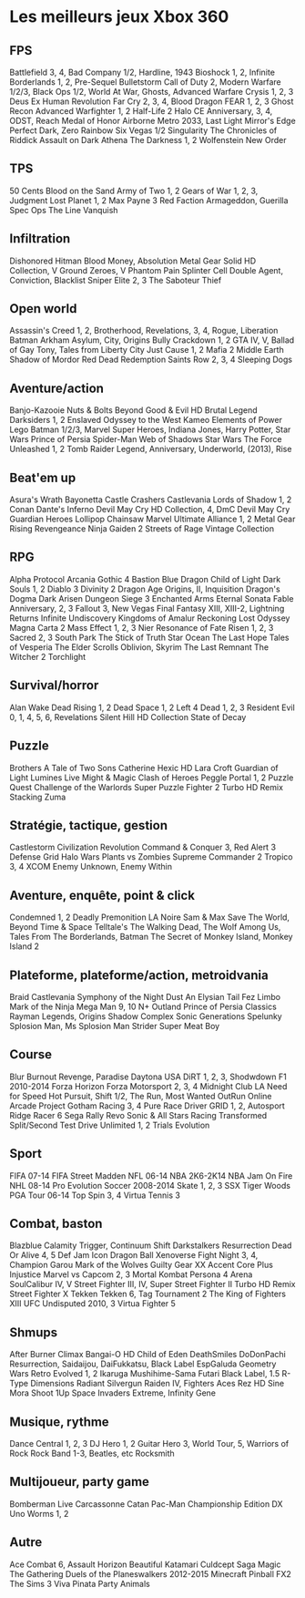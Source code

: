 # Les meilleurs jeux Xbox 360

## FPS

Battlefield 3, 4, Bad Company 1/2, Hardline, 1943
Bioshock 1, 2, Infinite
Borderlands 1, 2, Pre-Sequel
Bulletstorm
Call of Duty 2, Modern Warfare 1/2/3, Black Ops 1/2, World At War, Ghosts, Advanced Warfare
Crysis 1, 2, 3
Deus Ex Human Revolution
Far Cry 2, 3, 4, Blood Dragon
FEAR 1, 2, 3
Ghost Recon Advanced Warfighter 1, 2
Half-Life 2
Halo CE Anniversary, 3, 4, ODST, Reach
Medal of Honor Airborne
Metro 2033, Last Light
Mirror's Edge
Perfect Dark, Zero
Rainbow Six Vegas 1/2
Singularity
The Chronicles of Riddick Assault on Dark Athena
The Darkness 1, 2
Wolfenstein New Order

## TPS

50 Cents Blood on the Sand
Army of Two 1, 2
Gears of War 1, 2, 3, Judgment
Lost Planet 1, 2
Max Payne 3
Red Faction Armageddon, Guerilla
Spec Ops The Line
Vanquish

## Infiltration

Dishonored
Hitman Blood Money, Absolution
Metal Gear Solid HD Collection, V Ground Zeroes, V Phantom Pain
Splinter Cell Double Agent, Conviction, Blacklist
Sniper Elite 2, 3
The Saboteur
Thief

## Open world

Assassin's Creed 1, 2, Brotherhood, Revelations, 3, 4, Rogue, Liberation
Batman Arkham Asylum, City, Origins
Bully
Crackdown 1, 2
GTA IV, V, Ballad of Gay Tony, Tales from Liberty City
Just Cause 1, 2
Mafia 2
Middle Earth Shadow of Mordor
Red Dead Redemption
Saints Row 2, 3, 4
Sleeping Dogs

## Aventure/action

Banjo-Kazooie Nuts & Bolts
Beyond Good & Evil HD
Brutal Legend
Darksiders 1, 2
Enslaved Odyssey to the West
Kameo Elements of Power
Lego Batman 1/2/3, Marvel Super Heroes, Indiana Jones, Harry Potter, Star Wars
Prince of Persia
Spider-Man Web of Shadows
Star Wars The Force Unleashed 1, 2
Tomb Raider Legend, Anniversary, Underworld, (2013), Rise

## Beat'em up

Asura's Wrath
Bayonetta
Castle Crashers
Castlevania Lords of Shadow 1, 2
Conan
Dante's Inferno
Devil May Cry HD Collection, 4, DmC Devil May Cry
Guardian Heroes
Lollipop Chainsaw
Marvel Ultimate Alliance 1, 2
Metal Gear Rising Revengeance
Ninja Gaiden 2
Streets of Rage Vintage Collection

## RPG

Alpha Protocol
Arcania Gothic 4
Bastion
Blue Dragon
Child of Light
Dark Souls 1, 2
Diablo 3
Divinity 2
Dragon Age Origins, II, Inquisition
Dragon's Dogma Dark Arisen
Dungeon Siege 3
Enchanted Arms
Eternal Sonata
Fable Anniversary, 2, 3
Fallout 3, New Vegas
Final Fantasy XIII, XIII-2, Lightning Returns
Infinite Undiscovery
Kingdoms of Amalur Reckoning
Lost Odyssey
Magna Carta 2
Mass Effect 1, 2, 3
Nier
Resonance of Fate
Risen 1, 2, 3
Sacred 2, 3
South Park The Stick of Truth
Star Ocean The Last Hope
Tales of Vesperia
The Elder Scrolls Oblivion, Skyrim
The Last Remnant
The Witcher 2
Torchlight

## Survival/horror

Alan Wake
Dead Rising 1, 2
Dead Space 1, 2
Left 4 Dead 1, 2, 3
Resident Evil 0, 1, 4, 5, 6, Revelations
Silent Hill HD Collection
State of Decay

## Puzzle

Brothers A Tale of Two Sons
Catherine
Hexic HD
Lara Croft Guardian of Light
Lumines Live
Might & Magic Clash of Heroes
Peggle
Portal 1, 2
Puzzle Quest Challenge of the Warlords
Super Puzzle Fighter 2 Turbo HD Remix
Stacking
Zuma

## Stratégie, tactique, gestion

Castlestorm
Civilization Revolution
Command & Conquer 3, Red Alert 3
Defense Grid
Halo Wars
Plants vs Zombies
Supreme Commander 2
Tropico 3, 4
XCOM Enemy Unknown, Enemy Within

## Aventure, enquête, point & click

Condemned 1, 2
Deadly Premonition
LA Noire
Sam & Max Save The World, Beyond Time & Space
Telltale's The Walking Dead, The Wolf Among Us, Tales From The Borderlands, Batman
The Secret of Monkey Island, Monkey Island 2

## Plateforme, plateforme/action, metroidvania

Braid
Castlevania Symphony of the Night
Dust An Elysian Tail
Fez
Limbo
Mark of the Ninja
Mega Man 9, 10
N+
Outland
Prince of Persia Classics
Rayman Legends, Origins
Shadow Complex
Sonic Generations
Spelunky
Splosion Man, Ms Splosion Man
Strider
Super Meat Boy

## Course

Blur
Burnout Revenge, Paradise
Daytona USA
DiRT 1, 2, 3, Shodwdown
F1 2010-2014
Forza Horizon
Forza Motorsport 2, 3, 4
Midnight Club LA
Need for Speed Hot Pursuit, Shift 1/2, The Run, Most Wanted
OutRun Online Arcade
Project Gotham Racing 3, 4
Pure
Race Driver GRID 1, 2, Autosport
Ridge Racer 6
Sega Rally Revo
Sonic & All Stars Racing Transformed
Split/Second
Test Drive Unlimited 1, 2
Trials Evolution

## Sport

FIFA 07-14
FIFA Street
Madden NFL 06-14
NBA 2K6-2K14
NBA Jam On Fire
NHL 08-14
Pro Evolution Soccer 2008-2014
Skate 1, 2, 3
SSX
Tiger Woods PGA Tour 06-14
Top Spin 3, 4
Virtua Tennis 3

## Combat, baston

Blazblue Calamity Trigger, Continuum Shift
Darkstalkers Resurrection
Dead Or Alive 4, 5
Def Jam Icon
Dragon Ball Xenoverse
Fight Night 3, 4, Champion
Garou Mark of the Wolves
Guilty Gear XX Accent Core Plus
Injustice
Marvel vs Capcom 2, 3
Mortal Kombat
Persona 4 Arena
SoulCalibur IV, V
Street Fighter III, IV, Super Street Fighter II Turbo HD Remix
Street Fighter X Tekken
Tekken 6, Tag Tournament 2
The King of Fighters XIII
UFC Undisputed 2010, 3
Virtua Fighter 5

## Shmups

After Burner Climax
Bangai-O HD
Child of Eden
DeathSmiles
DoDonPachi Resurrection, Saidaijou, DaiFukkatsu, Black Label
EspGaluda
Geometry Wars Retro Evolved 1, 2
Ikaruga
Mushihime-Sama Futari Black Label, 1.5
R-Type Dimensions
Radiant Silvergun
Raiden IV, Fighters Aces
Rez HD
Sine Mora
Shoot 1Up
Space Invaders Extreme, Infinity Gene

## Musique, rythme

Dance Central 1, 2, 3
DJ Hero 1, 2
Guitar Hero 3, World Tour, 5, Warriors of Rock
Rock Band 1-3, Beatles, etc
Rocksmith

## Multijoueur, party game

Bomberman Live
Carcassonne
Catan
Pac-Man Championship Edition DX
Uno
Worms 1, 2

## Autre

Ace Combat 6, Assault Horizon
Beautiful Katamari
Culdcept Saga
Magic The Gathering Duels of the Planeswalkers 2012-2015
Minecraft
Pinball FX2
The Sims 3
Viva Pinata Party Animals

